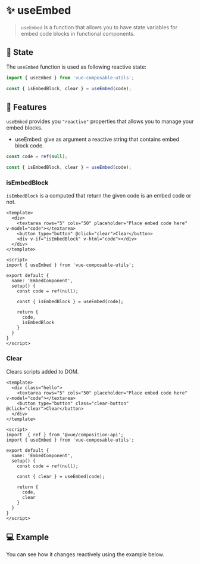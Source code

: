 # :sparkles: useEmbed

> `useEmbed` is a function that allows you to have state variables for embed code blocks in functional components.

## :convenience_store: State

The `useEmbed` function is used as following reactive state:

```js
import { useEmbed } from 'vue-composable-utils';

const { isEmbedBlock, clear } = useEmbed(code);
```

## :rocket: Features

`useEmbed` provides you `"reactive"` properties that allows you to manage your embed blocks.

- useEmbed: give as argument a reactive string that contains embed block code.

```js
const code = ref(null);

const { isEmbedBlock, clear } = useEmbed(code);
```

### isEmbedBlock

`isEmbedBlock` is a computed that return the given code is an embed code or not.

```vue
<template>
  <div>
    <textarea rows="5" cols="50" placeholder="Place embed code here" v-model="code"></textarea>
    <button type="button" @click="clear">Clear</button>
    <div v-if="isEmbedBlock" v-html="code"></div>
  </div>
</template>

<script>
import { useEmbed } from 'vue-composable-utils';

export default {
  name: 'EmbedComponent',
  setup() {
    const code = ref(null);

    const { isEmbedBlock } = useEmbed(code);

    return {
      code,
      isEmbedBlock
    }
  }
}
</script>
```

### Clear

Clears scripts added to DOM.

```vue
<template>
  <div class="hello">
    <textarea rows="5" cols="50" placeholder="Place embed code here" v-model="code"></textarea>
    <button type="button" class="clear-button" @click="clear">Clear</button>
  </div>
</template>

<script>
import  { ref } from '@vue/composition-api';
import { useEmbed } from 'vue-composable-utils';

export default {
  name: 'EmbedComponent',
  setup() {
    const code = ref(null);

    const { clear } = useEmbed(code);

    return {
      code,
      clear
    }
  }
}
</script>
```

## :computer: Example

You can see how it changes reactively using the example below.

<EmbedComponent />

<ToggleDarkMode/>
